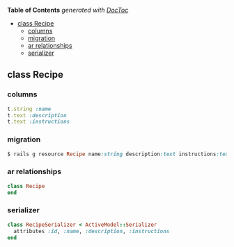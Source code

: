 <!-- START doctoc generated TOC please keep comment here to allow auto update -->
<!-- DON'T EDIT THIS SECTION, INSTEAD RE-RUN doctoc TO UPDATE -->

**Table of Contents** _generated with [DocToc](https://github.com/thlorenz/doctoc)_

- [class Recipe](#class-recipe)
  - [columns](#columns)
  - [migration](#migration)
  - [ar relationships](#ar-relationships)
  - [serializer](#serializer)

<!-- END doctoc generated TOC please keep comment here to allow auto update -->

## class Recipe

### columns

```ruby
t.string :name
t.text :description
t.text :instructions
```

### migration

```ruby
$ rails g resource Recipe name:string description:text instructions:text
```

### ar relationships

```ruby
class Recipe
end
```

### serializer

```ruby
class RecipeSerializer < ActiveModel::Serializer
  attributes :id, :name, :description, :instructions
end
```
